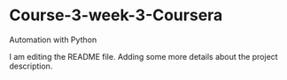# Course-3-week-3-Coursera
Automation with Python 

I am editing the README file. Adding some more details about the project description.
